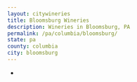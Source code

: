 ```yaml
---
layout: citywineries
title: Bloomsburg Wineries
description: Wineries in Bloomsburg, PA
permalink: /pa/columbia/bloomsburg/
state: pa
county: columbia
city: bloomsburg
---
```

-

